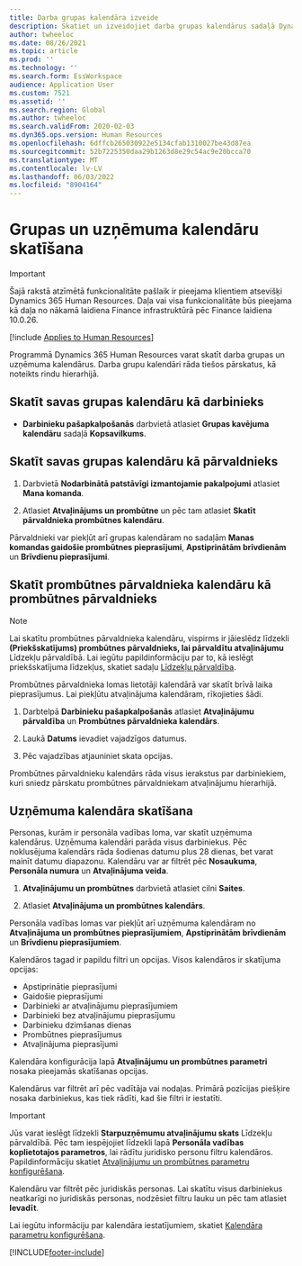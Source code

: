 ```yaml
---
title: Darba grupas kalendāra izveide
description: Skatiet un izveidojiet darba grupas kalendārus sadaļā Dynamics 365 Human Resources.
author: twheeloc
ms.date: 08/26/2021
ms.topic: article
ms.prod: ''
ms.technology: ''
ms.search.form: EssWorkspace
audience: Application User
ms.custom: 7521
ms.assetid: ''
ms.search.region: Global
ms.author: twheeloc
ms.search.validFrom: 2020-02-03
ms.dyn365.ops.version: Human Resources
ms.openlocfilehash: 6dffcb265030922e5134cfab1310027be43d87ea
ms.sourcegitcommit: 52b7225350daa29b1263d8e29c54ac9e20bcca70
ms.translationtype: MT
ms.contentlocale: lv-LV
ms.lasthandoff: 06/03/2022
ms.locfileid: "8904164"
---
```

# <a name="view-team-and-company-calendars"></a>Grupas un uzņēmuma kalendāru skatīšana

>[!Important]
>Šajā rakstā atzīmētā funkcionalitāte pašlaik ir pieejama klientiem atsevišķi Dynamics 365 Human Resources. Daļa vai visa funkcionalitāte būs pieejama kā daļa no nākamā laidiena Finance infrastruktūrā pēc Finance laidiena 10.0.26.

[!include [Applies to Human Resources](../includes/applies-to-hr.md)]

Programmā Dynamics 365 Human Resources varat skatīt darba grupas un uzņēmuma kalendārus. Darba grupu kalendāri rāda tiešos pārskatus, kā noteikts rindu hierarhijā.

## <a name="view-your-team-calendar-as-an-employee"></a>Skatīt savas grupas kalendāru kā darbinieks

- **Darbinieku pašapkalpošanās** darbvietā atlasiet **Grupas kavējuma kalendāru** sadaļā **Kopsavilkums**.

## <a name="view-your-team-calendar-as-a-manager"></a>Skatīt savas grupas kalendāru kā pārvaldnieks

1. Darbvietā **Nodarbinātā patstāvīgi izmantojamie pakalpojumi** atlasiet **Mana komanda**.

2. Atlasiet **Atvaļinājums un prombūtne** un pēc tam atlasiet **Skatīt pārvaldnieka prombūtnes kalendāru**.

Pārvaldnieki var piekļūt arī grupas kalendāram no sadaļām **Manas komandas gaidošie prombūtnes pieprasījumi**, **Apstiprinātām brīvdienām** un **Brīvdienu pieprasījumi**. 

## <a name="view-your-absence-manager-calendar-as-the-absence-manager"></a>Skatīt prombūtnes pārvaldnieka kalendāru kā prombūtnes pārvaldnieks

> [!NOTE]
> Lai skatītu prombūtnes pārvaldnieka kalendāru, vispirms ir jāieslēdz līdzekli **(Priekšskatījums) prombūtnes pārvaldnieks, lai pārvaldītu atvaļinājumu** Līdzekļu pārvaldībā. Lai iegūtu papildinformāciju par to, kā ieslēgt priekšskatījuma līdzekļus, skatiet sadaļu [Līdzekļu pārvaldība](hr-admin-manage-features.md).

Prombūtnes pārvaldnieka lomas lietotāji kalendārā var skatīt brīvā laika pieprasījumus. Lai piekļūtu atvaļinājuma kalendāram, rīkojieties šādi.

1. Darbtelpā **Darbinieku pašapkalpošanās** atlasiet **Atvaļinājumu pārvaldība** un **Prombūtnes pārvaldnieka kalendārs**.

2. Laukā **Datums** ievadiet vajadzīgos datumus.

3. Pēc vajadzības atjauniniet skata opcijas.

Prombūtnes pārvaldnieku kalendārs rāda visus ierakstus par darbiniekiem, kuri sniedz pārskatu prombūtnes pārvaldniekam atvaļinājumu hierarhijā.

## <a name="view-a-company-calendar"></a>Uzņēmuma kalendāra skatīšana

Personas, kurām ir personāla vadības loma, var skatīt uzņēmuma kalendārus. Uzņēmuma kalendāri parāda visus darbiniekus. Pēc noklusējuma kalendārs rāda šodienas datumu plus 28 dienas, bet varat mainīt datumu diapazonu. Kalendāru var ar filtrēt pēc **Nosaukuma**, **Personāla numura** un **Atvaļinājuma veida**.

1. **Atvaļinājumu un prombūtnes** darbvietā atlasiet cilni **Saites**.

2. Atlasiet **Atvaļinājuma un prombūtnes kalendārs**.

Personāla vadības lomas var piekļūt arī uzņēmuma kalendāram no **Atvaļinājuma un prombūtnes pieprasījumiem**, **Apstiprinātām brīvdienām** un **Brīvdienu pieprasījumiem**. 

Kalendāros tagad ir papildu filtri un opcijas. Visos kalendāros ir skatījuma opcijas:

- Apstiprinātie pieprasījumi
- Gaidošie pieprasījumi
- Darbinieki ar atvaļinājumu pieprasījumiem
- Darbinieki bez atvaļinājumu pieprasījumu
- Darbinieku dzimšanas dienas
- Prombūtnes pieprasījumus 
- Atvaļinājuma pieprasījumi

Kalendāra konfigurācija lapā **Atvaļinājumu un prombūtnes parametri** nosaka pieejamās skatīšanas opcijas.

Kalendārus var filtrēt arī pēc vadītāja vai nodaļas. Primārā pozīcijas piešķire nosaka darbiniekus, kas tiek rādīti, kad šie filtri ir iestatīti. 

> [!IMPORTANT]
> Jūs varat ieslēgt līdzekli **Starpuzņēmumu atvaļinājumu skats** Līdzekļu pārvaldībā. Pēc tam iespējojiet līdzekli lapā **Personāla vadības koplietotajos parametros**, lai rādītu juridisko personu filtru kalendāros. Papildinformāciju skatiet [Atvaļinājumu un prombūtnes parametru konfigurēšana](hr-leave-and-absence-parameters.md).
> 
> Kalendāru var filtrēt pēc juridiskās personas. Lai skatītu visus darbiniekus neatkarīgi no juridiskās personas, nodzēsiet filtru lauku un pēc tam atlasiet **Ievadīt**. 

Lai iegūtu informāciju par kalendāra iestatījumiem, skatiet [Kalendāra parametru konfigurēšana](hr-leave-and-absence-parameters.md?configure-calendar-parameters).

[!INCLUDE[footer-include](../includes/footer-banner.md)]
